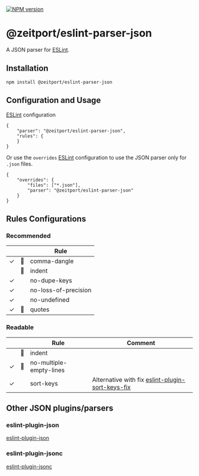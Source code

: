 [![NPM version](https://img.shields.io/npm/v/@zeitport/eslint-parser-json.svg)](https://img.shields.io/npm/v/@zeitport/eslint-parser-json)

# @zeitport/eslint-parser-json

A JSON parser for [ESLint].

## Installation

```
npm install @zeitport/eslint-parser-json
```

## Configuration and Usage

[ESLint] configuration
```
{
    "parser": "@zeitport/eslint-parser-json",
    "rules": {
    }
}
```

Or use the `overrides` [ESLint] configuration to use the JSON parser only for `.json` files.

```
{
    "overrides": {
        "files": ["*.json"],
        "parser": "@zeitport/eslint-parser-json"
    }
}
```

## Rules Configurations

### Recommended

|   |   | Rule                   |
|---|---|------------------------|
|✓|🔧| comma-dangle              |
| |🔧| indent                    |
|✓| | no-dupe-keys              |
|✓| | no-loss-of-precision      |
|✓| | no-undefined              |
|✓|🔧| quotes                   |

### Readable

|   |   | Rule                   | Comment |
|---|---|------------------------|---------------------|
| |🔧| indent ||
|✓|🔧| no-multiple-empty-lines | |
|✓| | sort-keys |Alternative with fix [eslint-plugin-sort-keys-fix] |

## Other JSON plugins/parsers

### eslint-plugin-json
[eslint-plugin-json]

### eslint-plugin-jsonc
[eslint-plugin-jsonc]

[ESLint]: https://eslint.org/
[custom parser]: https://eslint.org/docs/developer-guide/working-with-custom-parsers
[eslint-plugin-json]: https://github.com/azeemba/eslint-plugin-json
[eslint-plugin-jsonc]: https://github.com/ota-meshi/eslint-plugin-jsonc
[eslint-plugin-sort-keys-fix]: https://github.com/leo-buneev/eslint-plugin-sort-keys-fix
